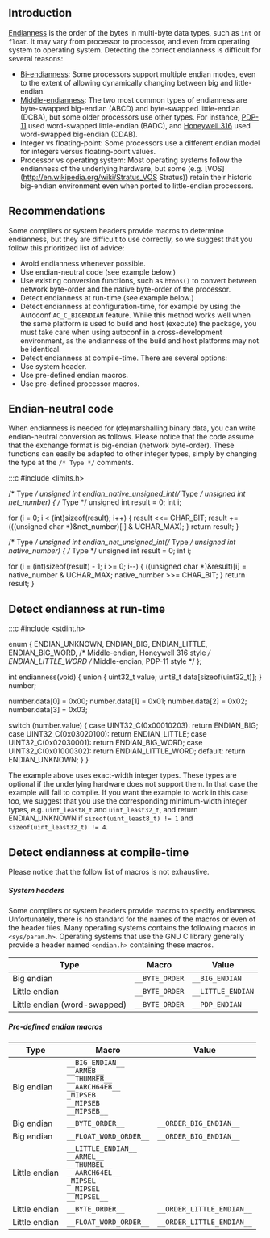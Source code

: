## Introduction ##

[Endianness](http://en.wikipedia.org/wiki/Endianness) is the order of the bytes in multi-byte data types, such as `int` or `float`. It may vary from processor to processor, and even from operating system to operating system. Detecting the correct endianness is difficult for several reasons:

* [Bi-endianness](http://en.wikipedia.org/wiki/Endianness#Bi-endian_hardware): Some processors support multiple endian modes, even to the extent of allowing dynamically changing between big and little-endian.
* [Middle-endianness](http://en.wikipedia.org/wiki/Endianness#Middle-endian): The two most common types of endianness are byte-swapped big-endian (ABCD) and byte-swapped little-endian (DCBA), but some older processors use other types. For instance, [PDP-11](http://en.wikipedia.org/wiki/PDP-11) used word-swapped little-endian (BADC), and [Honeywell 316](http://en.wikipedia.org/wiki/Honeywell_316) used word-swapped big-endian (CDAB).
* Integer vs floating-point: Some processors use a different endian model for integers versus floating-point values.
* Processor vs operating system: Most operating systems follow the endianness of the underlying hardware, but some (e.g. [VOS](http://en.wikipedia.org/wiki/Stratus_VOS Stratus)) retain their historic big-endian environment even when ported to little-endian processors.

## Recommendations ##

Some compilers or system headers provide macros to determine endianness, but they are difficult to use correctly, so we suggest that you follow this prioritized list of advice:

* Avoid endianness whenever possible.
* Use endian-neutral code (see example below.)
* Use existing conversion functions, such as `htons()` to convert between network byte-order and the native byte-order of the processor.
* Detect endianness at run-time (see example below.)
* Detect endianness at configuration-time, for example by using the Autoconf `AC_C_BIGENDIAN` feature. While this method works well when the same platform is used to build and host (execute) the package, you must take care when using autoconf in a cross-development environment, as the endianness of the build and host platforms may not be identical.
* Detect endianness at compile-time. There are several options:
* Use system header.
* Use pre-defined endian macros.
* Use pre-defined processor macros.

## Endian-neutral code ##

When endianness is needed for (de)marshalling binary data, you can write endian-neutral conversion as follows. Please notice that the code assume that the exchange format is big-endian (network byte-order). These functions can easily be adapted to other integer types, simply by changing the type at the `/* Type */` comments.

:::c
#include <limits.h>

/* Type */ unsigned int
endian_native_unsigned_int(/* Type */ unsigned int net_number)
{
/* Type */ unsigned int result = 0;
int i;

for (i = 0; i < (int)sizeof(result); i++) {
result <<= CHAR_BIT;
result += (((unsigned char *)&net_number)[i] & UCHAR_MAX);
}
return result;
}

/* Type */ unsigned int
endian_net_unsigned_int(/* Type */ unsigned int native_number)
{
/* Type */ unsigned int result = 0;
int i;

for (i = (int)sizeof(result) - 1; i >= 0; i--) {
((unsigned char *)&result)[i] = native_number & UCHAR_MAX;
native_number >>= CHAR_BIT;
}
return result;
}

## Detect endianness at run-time ##

:::c
#include <stdint.h>

enum {
ENDIAN_UNKNOWN,
ENDIAN_BIG,
ENDIAN_LITTLE,
ENDIAN_BIG_WORD, /* Middle-endian, Honeywell 316 style */
ENDIAN_LITTLE_WORD /* Middle-endian, PDP-11 style */
};

int endianness(void)
{
union
{
uint32_t value;
uint8_t data[sizeof(uint32_t)];
} number;

number.data[0] = 0x00;
number.data[1] = 0x01;
number.data[2] = 0x02;
number.data[3] = 0x03;

switch (number.value)
{
case UINT32_C(0x00010203): return ENDIAN_BIG;
case UINT32_C(0x03020100): return ENDIAN_LITTLE;
case UINT32_C(0x02030001): return ENDIAN_BIG_WORD;
case UINT32_C(0x01000302): return ENDIAN_LITTLE_WORD;
default: return ENDIAN_UNKNOWN;
}
}

The example above uses exact-width integer types. These types are optional if the underlying hardware does not support them. In that case the example will fail to compile. If you want the example to work in this case too, we suggest that you use the corresponding minimum-width integer types, e.g. `uint_least8_t` and `uint_least32_t`, and return ENDIAN_UNKNOWN if `sizeof(uint_least8_t) != 1` and `sizeof(uint_least32_t) != 4`.

## Detect endianness at compile-time ##

Please notice that the follow list of macros is not exhaustive.

##### System headers #####

Some compilers or system headers provide macros to specify endianness. Unfortunately, there is no standard for the names of the macros or even of the header files. Many operating systems contains the following macros in `<sys/param.h>`. Operating systems that use the GNU C library generally provide a header named `<endian.h>` containing these macros.

Type|Macro|Value
---|---|---
Big endian|`__BYTE_ORDER`|`__BIG_ENDIAN`
Little endian|`__BYTE_ORDER`|`__LITTLE_ENDIAN`
Little endian (word-swapped)|`__BYTE_ORDER`|`__PDP_ENDIAN`

##### Pre-defined endian macros #####

Type|Macro|Value
---|---|---
Big endian|`__BIG_ENDIAN__`<br/>`__ARMEB__`<br/>`__THUMBEB__`<br/>`__AARCH64EB__`<br/>`_MIPSEB`<br/>`__MIPSEB`<br/>`__MIPSEB__`|
Big endian|`__BYTE_ORDER__`|`__ORDER_BIG_ENDIAN__`
Big endian|`__FLOAT_WORD_ORDER__`|`__ORDER_BIG_ENDIAN__`
Little endian|`__LITTLE_ENDIAN__`<br/>`__ARMEL__`<br/>`__THUMBEL__`<br/>`__AARCH64EL__`<br/>`_MIPSEL`<br/>`__MIPSEL`<br/>`__MIPSEL__`|
Little endian|`__BYTE_ORDER__`|`__ORDER_LITTLE_ENDIAN__`
Little endian|`__FLOAT_WORD_ORDER__`|`__ORDER_LITTLE_ENDIAN__` 
